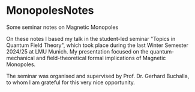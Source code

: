# MonopolesNotes
Some seminar notes on Magnetic Monopoles

On these notes I based my talk in the student-led
seminar "Topics in Quantum Field Theory", which took place during the last Winter Semester 2024/25 at LMU Munich. 
My presentation focused on the quantum-mechanical and field-theoretical formal implications of Magnetic Monopoles.

The seminar was organised and supervised by Prof. Dr. Gerhard Buchalla, to whom I am grateful for this very nice opportunity.

